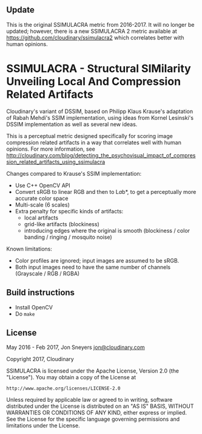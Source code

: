 ## Update

This is the original SSIMULACRA metric from 2016-2017.
It will no longer be updated; however, there is a new SSIMULACRA 2 metric available at https://github.com/cloudinary/ssimulacra2 which correlates better with human opinions.

# SSIMULACRA - Structural SIMilarity Unveiling Local And Compression Related Artifacts

Cloudinary's variant of DSSIM, based on Philipp Klaus Krause's adaptation of Rabah Mehdi's SSIM implementation,
using ideas from Kornel Lesinski's DSSIM implementation as well as several new ideas.

This is a perceptual metric designed specifically for scoring image compression related artifacts
in a way that correlates well with human opinions. For more information, see http://cloudinary.com/blog/detecting_the_psychovisual_impact_of_compression_related_artifacts_using_ssimulacra



Changes compared to Krause's SSIM implementation:
* Use C++ OpenCV API
* Convert sRGB to linear RGB and then to L*a*b*, to get a perceptually more accurate color space
* Multi-scale (6 scales)
* Extra penalty for specific kinds of artifacts:
    * local artifacts
    * grid-like artifacts (blockiness)
    * introducing edges where the original is smooth (blockiness / color banding / ringing / mosquito noise)

Known limitations:
* Color profiles are ignored; input images are assumed to be sRGB.
* Both input images need to have the same number of channels (Grayscale / RGB / RGBA)


## Build instructions

* Install OpenCV
* Do `make`


## License

May 2016 - Feb 2017, Jon Sneyers <jon@cloudinary.com>

Copyright 2017, Cloudinary


SSIMULACRA is licensed under the Apache License, Version 2.0 (the "License").
You may obtain a copy of the License at

    http://www.apache.org/licenses/LICENSE-2.0

Unless required by applicable law or agreed to in writing, software
distributed under the License is distributed on an "AS IS" BASIS,
WITHOUT WARRANTIES OR CONDITIONS OF ANY KIND, either express or implied.
See the License for the specific language governing permissions and
limitations under the License.


